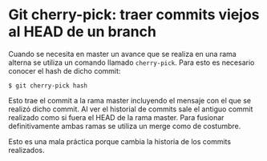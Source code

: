 # Git cherry-pick: traer commits viejos al HEAD de un branch

Cuando se necesita en master un avance que se realiza en una rama alterna se utiliza un comando llamado `cherry-pick`. Para esto es necesario conocer el hash de dicho commit:
~~~
$ git cherry-pick hash
~~~
Esto trae el commit a la rama master incluyendo el mensaje con el que se realizó dicho commit. Al ver el historial de commits sale el antiguo commit realizado como si fuera el HEAD de la rama master. Para fusionar definitivamente ambas ramas se utiliza un merge como de costumbre.

Esto es una mala práctica porque cambia la historia de los commits realizados.

